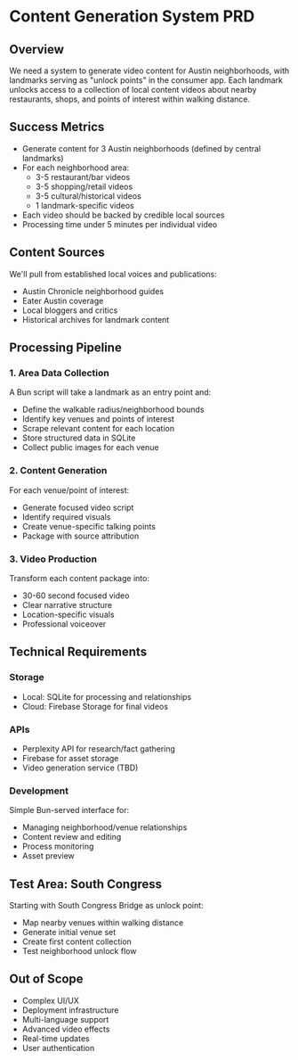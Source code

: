 # Content Generation System PRD

## Overview
We need a system to generate video content for Austin neighborhoods, with landmarks serving as "unlock points" in the consumer app. Each landmark unlocks access to a collection of local content videos about nearby restaurants, shops, and points of interest within walking distance.

## Success Metrics

- Generate content for 3 Austin neighborhoods (defined by central landmarks)
- For each neighborhood area:
  * 3-5 restaurant/bar videos
  * 3-5 shopping/retail videos
  * 3-5 cultural/historical videos
  * 1 landmark-specific videos
- Each video should be backed by credible local sources
- Processing time under 5 minutes per individual video

## Content Sources

We'll pull from established local voices and publications:

- Austin Chronicle neighborhood guides
- Eater Austin coverage
- Local bloggers and critics
- Historical archives for landmark content

## Processing Pipeline

### 1. Area Data Collection
A Bun script will take a landmark as an entry point and:

- Define the walkable radius/neighborhood bounds
- Identify key venues and points of interest
- Scrape relevant content for each location
- Store structured data in SQLite
- Collect public images for each venue

### 2. Content Generation

For each venue/point of interest:

- Generate focused video script
- Identify required visuals
- Create venue-specific talking points
- Package with source attribution

### 3. Video Production

Transform each content package into:

- 30-60 second focused video
- Clear narrative structure
- Location-specific visuals
- Professional voiceover

## Technical Requirements

### Storage

- Local: SQLite for processing and relationships
- Cloud: Firebase Storage for final videos

### APIs

- Perplexity API for research/fact gathering
- Firebase for asset storage
- Video generation service (TBD)

### Development

Simple Bun-served interface for:

- Managing neighborhood/venue relationships
- Content review and editing
- Process monitoring
- Asset preview

## Test Area: South Congress

Starting with South Congress Bridge as unlock point:

- Map nearby venues within walking distance
- Generate initial venue set
- Create first content collection
- Test neighborhood unlock flow

## Out of Scope

- Complex UI/UX
- Deployment infrastructure
- Multi-language support
- Advanced video effects
- Real-time updates
- User authentication